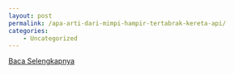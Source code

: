 ```yaml
---
layout: post
permalink: /apa-arti-dari-mimpi-hampir-tertabrak-kereta-api/
categories:
    - Uncategorized
---
```


[Baca Selengkapnya](/03)